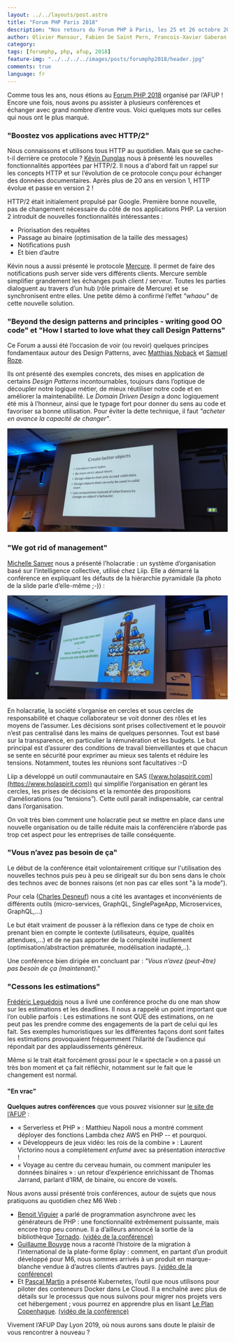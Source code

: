 ```yaml
---
layout: ../../layouts/post.astro
title: "Forum PHP Paris 2018"
description: "Nos retours du Forum PHP à Paris, les 25 et 26 octobre 2018"
author: Olivier Mansour, Fabien De Saint Pern, Francois-Xavier Gaberan, Héléna Hiraux, Pascal Martin, Benoit Viguier, Guillaume Bouyge
category:
tags: [forumphp, php, afup, 2018]
feature-img: "../../../../images/posts/forumphp2018/header.jpg"
comments: true
language: fr
---
```


Comme tous les ans, nous étions au [Forum PHP 2018](https://event.afup.org/forumphp2018/) organisé par l’AFUP ! Encore une fois, nous avons pu assister à plusieurs conférences et échanger avec grand nombre d’entre vous. Voici quelques mots sur celles qui nous ont le plus marqué.

### "Boostez vos applications avec HTTP/2"

Nous connaissons et utilisons tous HTTP au quotidien. Mais que se cache-t-il derrière ce protocole ?
[Kévin Dunglas](https://twitter.com/dunglas) nous à présenté les nouvelles fonctionnalités apportées par HTTP/2.
Il nous a d'abord fait un rappel sur les concepts HTTP et sur l’évolution de ce protocole conçu pour échanger des données documentaires.
Après plus de 20 ans en version 1, HTTP évolue et passe en version 2 !

HTTP/2 était initialement propulsé par Google. Première bonne nouvelle, pas de changement nécessaire du côté de nos applications PHP. La version 2 introduit de nouvelles fonctionnalités intéressantes :

 * Priorisation des requêtes
 * Passage au binaire (optimisation de la taille des messages)
 * Notifications push
 * Et bien d’autre

Kévin nous a aussi présenté le protocole [Mercure](https://github.com/dunglas/mercure). Il permet de faire des notifications push server side vers différents clients. Mercure semble simplifier grandement les échanges push client / serveur. Toutes les parties dialoguent au travers d’un hub (rôle primaire de Mercure) et se synchronisent entre elles. Une petite démo à confirmé l’effet *“whaou”* de cette nouvelle solution.

### "Beyond the design patterns and principles - writing good OO code" et "How I started to love what they call Design Patterns"

Ce Forum a aussi été l’occasion de voir (ou revoir) quelques principes fondamentaux autour des Design Patterns, avec [Matthias Noback](https://twitter.com/matthiasnoback) et [Samuel Roze](https://twitter.com/samuelroze).

Ils ont présenté des exemples concrets, des mises en application de certains *Design Patterns* incontournables, toujours dans l’optique de découpler notre logique métier, de mieux réutiliser notre code et en améliorer la maintenabilité. Le *Domain Driven Design* a donc logiquement été mis à l’honneur, ainsi que le typage fort pour donner du sens au code et favoriser sa bonne utilisation. Pour éviter la dette technique, il faut *"acheter en avance la capacité de changer"*.

![Create better object](../../../../images/posts/forumphp2018/Create-better-object.jpg)

### "We got rid of management"

[Michelle Sanver](https://twitter.com/michellesanver) nous a présenté l’holacratie : un système d’organisation basé sur l’intelligence collective, utilisé chez Liip. Elle a démarré la conférence en expliquant les défauts de la hiérarchie pyramidale (la photo de la slide parle d’elle-même ;-)) :

![Create better object](../../../../images/posts/forumphp2018/We-got-rif-of-management.jpg)

En holacratie, la société s’organise en cercles et sous cercles de responsabilité et chaque collaborateur se voit donner des rôles et les moyens de l’assumer. Les décisions sont prises collectivement et le pouvoir n’est pas centralisé dans les mains de quelques personnes. Tout est basé sur la transparence, en particulier la rémunération et les budgets. Le but principal est d’assurer des conditions de travail bienveillantes et que chacun se sente en sécurité pour exprimer au mieux ses talents et réduire les tensions. Notamment, toutes les réunions sont facultatives :-D

Liip a développé un outil communautaire en SAS ([www.holaspirit.com](https://www.holaspirit.com)) qui simplifie l’organisation en gérant les cercles, les prises de décisions et la remontée des propositions d’améliorations (ou “tensions”). Cette outil paraît indispensable, car central dans l’organisation. 

On voit très bien comment une holacratie peut se mettre en place dans une nouvelle organisation ou de taille réduite mais la conférencière n’aborde pas trop cet aspect pour les entreprises de taille conséquente.

### "Vous n’avez pas besoin de ça"

Le début de la conférence était volontairement critique sur l'utilisation des nouvelles technos puis peu à peu se dirigeait sur du bon sens dans le choix des technos avec de bonnes raisons (et non pas car elles sont "à la mode").

Pour cela ([Charles Desneuf](https://twitter.com/Selrahcd)) nous a cité les avantages et inconvénients de différents outils (micro-services, GraphQL, SinglePageApp, Microservices, GraphQL,...)

Le but était vraiment de pousser à la réflexion dans ce type de choix en prenant bien en compte le contexte (utilisateurs, équipe, qualités attendues,...) et de ne pas apporter de la complexité inutilement (optimisation/abstraction prématurée, modélisation inadapté,..).

Une conférence bien dirigée en concluant par :
*"Vous n’avez (peut-être) pas besoin de ça (maintenant)."*



### "Cessons les estimations"

[Frédéric Leguédois](https://twitter.com/f_leguedois) nous a livré une conférence proche du one man show sur les estimations et les deadlines. Il nous a rappelé un point important que l’on oublie parfois : Les estimations ne sont QUE des estimations, on ne peut pas les prendre comme des engagements de la part de celui qui les fait. Ses exemples humoristiques sur les différentes façons dont sont faites les estimations provoquaient fréquemment l’hilarité de l’audience qui répondait par des applaudissements généreux.

Même si le trait était forcément grossi pour le « spectacle » on a passé un très bon moment et ça fait réfléchir, notamment sur le fait que le changement est normal. 

#### "En vrac"

**Quelques autres conférences** que vous pouvez visionner sur [le site de l’AFUP](https://afup.org/talks/) :

 * « Serverless et PHP » : Matthieu Napoli nous a montré comment déployer des fonctions Lambda chez AWS en PHP -- et pourquoi.
 * « Développeurs de jeux vidéo: les rois de la combine » : Laurent Victorino nous a complètement *enfumé* avec sa présentation *interactive* !
* « Voyage au centre du cerveau humain, ou comment manipuler les données binaires » : un retour d’expérience enrichissant de Thomas Jarrand, parlant d’IRM, de binaire, ou encore de voxels.

Nous avons aussi présenté trois conférences, autour de sujets que nous pratiquons au quotidien chez M6 Web :

 * [Benoit Viguier](https://twitter.com/b_viguier) a parlé de programmation asynchrone avec les générateurs de PHP : une fonctionnalité extrêmement puissante, mais encore trop peu connue. Il a d’ailleurs annoncé la sortie de la bibliothèque [Tornado](https://github.com/BedrockStreaming/Tornado). [(vidéo de la conférence)](https://afup.org/talks/2752-generateurs-et-programmation-asynchrone-mode-d-emploi)
 * [Guillaume Bouyge](https://twitter.com/BouygeGuillaume) nous a raconté l’histoire de la migration à l’international de la plate-forme 6play : comment, en partant d’un produit développé pour M6, nous sommes arrivés à un produit en marque-blanche vendue à d’autres clients d’autres pays. [(vidéo de la conférence)](https://afup.org/talks/2776-de-6play-fr-a-une-plate-forme-internationale-retour-d-experience)
 * Et [Pascal Martin](https://twitter.com/pascal_martin) a présenté Kubernetes, l’outil que nous utilisons pour piloter des conteneurs Docker dans Le Cloud. Il a enchaîné avec plus de détails sur le processus que nous suivons pour migrer nos projets vers cet hébergement ; vous pourrez en apprendre plus en lisant [Le Plan Copenhague](https://leanpub.com/6cloud/). [(vidéo de la conférence)](https://afup.org/talks/2816-docker-en-prod-oui-avec-kubernetes) 

Vivement l’AFUP Day Lyon 2019, où nous aurons sans doute le plaisir de vous rencontrer à nouveau ?
